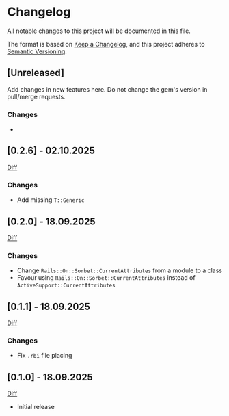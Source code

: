 # Changelog

All notable changes to this project will be documented in this file.

The format is based on [Keep a Changelog](https://keepachangelog.com/en/1.0.0/),
and this project adheres to [Semantic Versioning](https://semver.org/spec/v2.0.0.html).

## [Unreleased]

Add changes in new features here. Do not change the gem's version in pull/merge requests.

### Changes
-

## [0.2.6] - 02.10.2025

[Diff](https://github.com/espago/rails-on-sorbet/compare/v0.2.5...v0.2.6)

### Changes
- Add missing `T::Generic`

## [0.2.0] - 18.09.2025

[Diff](https://github.com/espago/rails-on-sorbet/compare/v0.1.1...v0.2.0)

### Changes
- Change `Rails::On::Sorbet::CurrentAttributes` from a module to a class
- Favour using `Rails::On::Sorbet::CurrentAttributes` instead of `ActiveSupport::CurrentAttributes`

## [0.1.1] - 18.09.2025

[Diff](https://github.com/espago/rails-on-sorbet/compare/v0.1.0...v0.1.1)

### Changes
- Fix `.rbi` file placing

## [0.1.0] - 18.09.2025

[Diff](https://github.com/espago/rails-on-sorbet/compare/v0.0.0...v0.1.0)

- Initial release
